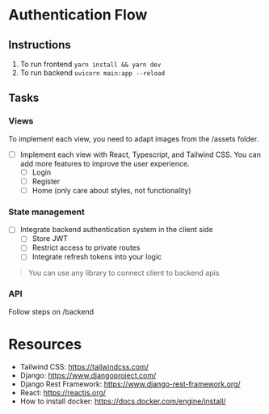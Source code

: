 # Authentication Flow

## Instructions
1. To run frontend `yarn install && yarn dev`
2. To run backend `uvicorn main:app --reload`

## Tasks
### Views
To implement each view, you need to adapt images from the /assets folder.

- [ ] Implement each view with React, Typescript, and Tailwind CSS. You can add more features to improve the user experience.
    - [ ] Login
    - [ ] Register
    - [ ] Home (only care about styles, not functionality)

### State management
- [ ] Integrate backend authentication system in the client side
    - [ ] Store JWT
    - [ ] Restrict access to private routes
    - [ ] Integrate refresh tokens into your logic

>  You can use any library to connect client to backend apis

### API
Follow steps on /backend

# Resources
- Tailwind CSS: https://tailwindcss.com/
- Django: https://www.djangoproject.com/
- Django Rest Framework: https://www.django-rest-framework.org/
- React: https://reactjs.org/
- How to install docker: https://docs.docker.com/engine/install/